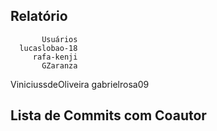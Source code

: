 ## Relatório

           Usuários
      lucaslobao-18
         rafa-kenji
           GZaranza
ViniciussdeOliveira
      gabrielrosa09

## Lista de Commits com Coautor

